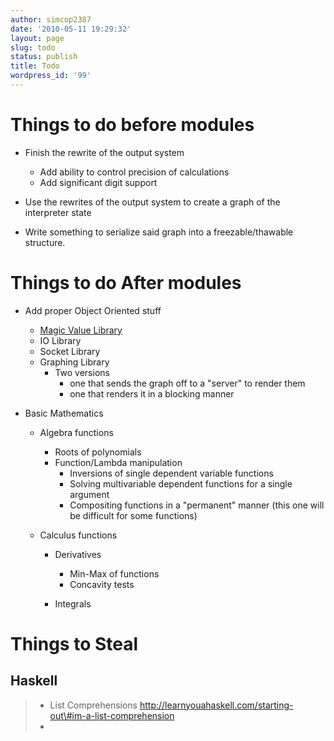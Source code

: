 ```yaml
---
author: simcop2387
date: '2010-05-11 19:29:32'
layout: page
slug: todo
status: publish
title: Todo
wordpress_id: '99'
---
```


# Things to do before modules

-   Finish the rewrite of the output system
    -   Add ability to control precision of calculations
    -   Add significant digit support

-   Use the rewrites of the output system to create a graph of the
    interpreter state
-   Write something to serialize said graph into a
    freezable/thawable structure.

# Things to do After modules

-   Add proper Object Oriented stuff
    -   [Magic Value Library](http://simcop2387.info/todo/magic-values/ "Magic Value Library")
    -   IO Library
    -   Socket Library
    -   Graphing Library
        -   Two versions
            -   one that sends the graph off to a "server" to render them
            -   one that renders it in a blocking manner



-   Basic Mathematics
    -   Algebra functions
        -   Roots of polynomials
        -   Function/Lambda manipulation
            -   Inversions of single dependent variable functions
            -   Solving multivariable dependent functions for a single argument
            -   Compositing functions in a "permanent" manner (this one will be
                difficult for some functions)


    -   Calculus functions
        -   Derivatives
            -   Min-Max of functions
            -   Concavity tests

        -   Integrals



# Things to Steal

## Haskell

> -   List Comprehensions
>     http://learnyouahaskell.com/starting-out\#im-a-list-comprehension
> -  



